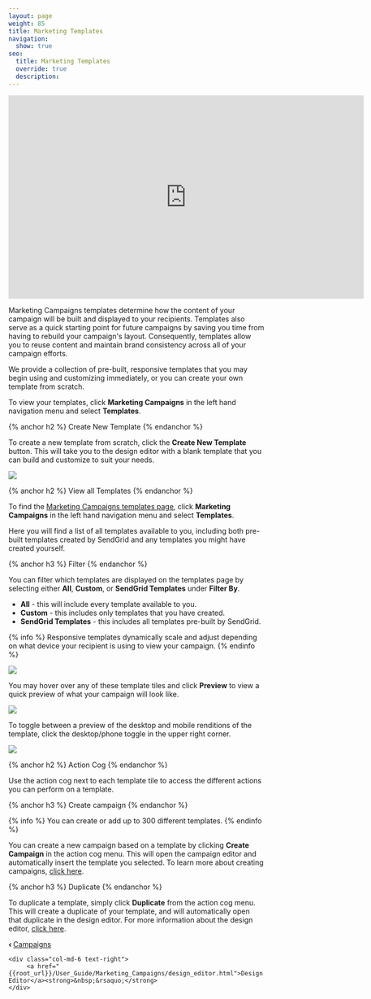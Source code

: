 ```yaml
---
layout: page
weight: 85
title: Marketing Templates
navigation:
  show: true
seo:
  title: Marketing Templates
  override: true
  description:
---
```


<iframe src="https://player.vimeo.com/video/120738522" width="700" height="400" frameborder="0" webkitallowfullscreen mozallowfullscreen allowfullscreen></iframe>

Marketing Campaigns templates determine how the content of your campaign will be built and displayed to your recipients. Templates also serve as a quick starting point for future campaigns by saving you time from having to rebuild your campaign's layout. Consequently, templates allow you to reuse content and maintain brand consistency across all of your campaign efforts.

We provide a collection of pre-built, responsive templates that you may begin using and customizing immediately, or you can create your own template from scratch.

To view your templates, click **Marketing Campaigns** in the left hand navigation menu and select **Templates**.

{% anchor h2 %}
Create New Template
{% endanchor %}

To create a new template from scratch, click the **Create New Template** button. This will take you to the design editor with a blank template that you can build and customize to suit your needs.

![]({{root_url}}/images/marketing_templates_1.png)

{% anchor h2 %}
View all Templates
{% endanchor %}

To find the [Marketing Campaigns templates page](https://sendgrid.com/marketing_campaigns/ui/marketing_templates), click **Marketing Campaigns** in the left hand navigation menu and select **Templates**.

Here you will find a list of all templates available to you, including both pre-built templates created by SendGrid and any templates you might have created yourself.

{% anchor h3 %}
Filter
{% endanchor %}

You can filter which templates are displayed on the templates page by selecting either **All**, **Custom**, or **SendGrid Templates** under **Filter By**.

* **All** - this will include every template available to you.
* **Custom** - this includes only templates that you have created.
* **SendGrid Templates** - this includes all templates pre-built by SendGrid.

{% info %}
Responsive templates dynamically scale and adjust depending on what device your recipient is using to view your campaign.
{% endinfo %}

![]({{root_url}}/images/marketing_templates_2.png)

You may hover over any of these template tiles and click <strong>Preview</strong> to view a quick preview of what your campaign will look like.

![]({{root_url}}/images/marketing_templates_3.png)

To toggle between a preview of the desktop and mobile renditions of the template, click the desktop/phone toggle in the upper right corner.

![]({{root_url}}/images/marketing_templates_4.png)

{% anchor h2 %}
Action Cog
{% endanchor %}

Use the action cog next to each template tile to access the different actions you can perform on a template.

{% anchor h3 %}
Create campaign
{% endanchor %}

{% info %}
You can create or add up to 300 different templates.
{% endinfo %}

You can create a new campaign based on a template by clicking **Create Campaign** in the action cog menu. This will open the campaign editor and automatically insert the template you selected. To learn more about creating campaigns, [click here]({{root_url}}/User_Guide/Marketing_Campaigns/campaigns.html).

{% anchor h3 %}
Duplicate
{% endanchor %}

To duplicate a template, simply click **Duplicate** from the action cog menu. This will create a duplicate of your template, and will automatically open that duplicate in the design editor. For more information about the design editor, [click here]({{root_url}}).

<div class="row">
    <div class="col-md-6 text-left">
        <strong>&lsaquo;&nbsp;</strong><a href="{{root_url}}/User_Guide/Marketing_Campaigns/campaigns.html">Campaigns</a>
    </div>

    <div class="col-md-6 text-right">
         <a href="{{root_url}}/User_Guide/Marketing_Campaigns/design_editor.html">Design Editor</a><strong>&nbsp;&rsaquo;</strong>
    </div>
</div>
